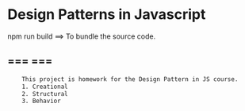 # Design Patterns in Javascript
npm run build ==> To bundle the source code.

## ===  ===
```bash
    This project is homework for the Design Pattern in JS course.
    1. Creational
    2. Structural
    3. Behavior
```